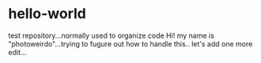 # hello-world
test repository...normally used to organize code
Hi! my name is "photoweirdo"...trying to fugure out how to handle this..
let's add one more edit...
